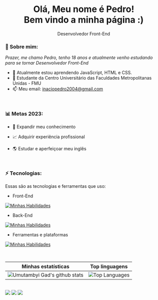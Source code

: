 <h1 align='center'>
  Olá, Meu nome é Pedro!
  <br/>
  Bem vindo a minha página :)
</h1>

<p align='center'>
  Desenvolvedor Front-End
</p>

### 🎯 Sobre mim:

<p>
  <em>
    Prazer, me chamo Pedro, tenho 18 anos e atualmente venho estudando para se tornar Desenvolvedor Front-End
  </em>
</p>

- 🌱 Atualmente estou aprendendo JavaScript, HTML e CSS.
- 🚀 Estudante da Centro Universitário das Faculdades Metropolitanas Unidas - FMU
- 📫 Meu email: inaciopedro2004@gmail.com

<br>

### 📊 Metas 2023:

- 📂 Expandir meu conhecimento

- 📈 Adquirir experiência profissional

- 🌎 Estudar e aperfeiçoar meu inglês
                                                                                                                                       
<br>

### ⚡ Tecnologias:

Essas são as tecnologias e ferramentas que uso:

- Front-End

[![Minhas Habilidades](https://skillicons.dev/icons?i=vscode,html,css,js)](https://skillicons.dev)

- Back-End

[![Minhas Habilidades](https://skillicons.dev/icons?i=nodejs,mysql)](https://skillicons.dev)

- Ferramentas e plataformas

[![Minhas Habilidades](https://skillicons.dev/icons?i=github,git,linux)](https://skillicons.dev)

<br>

| Minhas estatísticas                                                                                                                                                          | Top linguagens                                                                                                                                                                  |
| ------------------------------------------------------------------------------------------------------------------------------------------------------------------------ | ---------------------------------------------------------------------------------------------------------------------------------------------------------------------------------- |
| ![Umutambyi Gad's github stats](https://github-readme-stats.vercel.app/api?username=pedroinaciop&show_icons=true&hide_border=true&count_private=true&theme=jolly) | ![Top Languages](https://github-readme-stats.vercel.app/api/top-langs/?username=pedroinaciop&langs_count=10&count_private=true&hide_border=true&theme=jolly&layout=compact) |

<br>

<div>
  <a href="https://api.whatsapp.com/send/?phone=%2B5511956093164&text&app_absent=0" target="_blank"><img src="https://img.shields.io/badge/WhatsApp-25D366?style=for-the-badge&logo=whatsapp&logoColor=white"target="_blank"></a>
  <a href="https://www.linkedin.com/in/pedroinaciop" target="_blank"><img src="https://img.shields.io/badge/-LinkedIn-%230077B5?style=for-the-badge&logo=linkedin&logoColor=white" target="_blank"></a>
  <a href = "mailto:inaciopedro2004@gmail.com"><img src="https://img.shields.io/badge/-Gmail-%23333?style=for-the-badge&logo=gmail&logoColor=white" target="_blank"></a
</div>

